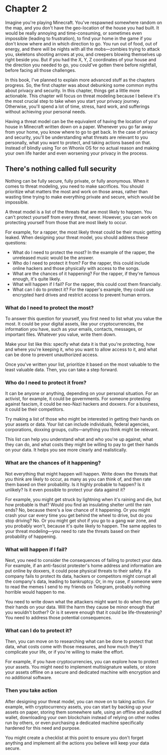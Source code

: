 # Chapter 2

Imagine you're playing Minecraft. You've respawned somewhere random on the map, and you don't have the geo-location of the house you had built. It would be really annoying and time-consuming, or sometimes even impossible (leading to frustration), to find your home in the game if you don't know where and in which direction to go. You run out of food, out of energy, and there will be nights with all the mobs—zombies trying to attack you, skeletons shooting arrows at you, and creepers blowing themselves up right beside you. But if you had the X, Y, Z coordinates of your house and the direction you needed to go, you could've gotten there before nightfall, before facing all those challenges.

In this book, I've planned to explain more advanced stuff as the chapters progress. So, the first chapter was about debunking some common myths about privacy and security. In this chapter, things get a little more actionable. This chapter will focus on threat modeling because I believe it's the most crucial step to take when you start your privacy journey. Otherwise, you'll spend a lot of time, stress, hard work, and sufferings without achieving your personal needs.

Having a threat model can be the equivalent of having the location of your house in Minecraft written down on a paper. Whenever you go far away from your home, you know where to go to get back. In the case of privacy and security, you'll be understanding what threats are relevant to you personally, what you want to protect, and taking actions based on that. Instead of blindly using Tor on Whonix OS for no actual reason and making your own life harder and even worsening your privacy in the process.

## There's nothing called full security

Nothing can be fully secure, fully private, or fully anonymous. When it comes to threat modeling, you need to make sacrifices. You should prioritize what matters the most and work on those areas, rather than wasting time trying to make everything private and secure, which would be impossible.

A threat model is a list of the threats that are most likely to happen. You can't protect yourself from every threat, never. However, you can work on protecting yourself from those that are most likely to occur.

For example, for a rapper, the most likely threat could be their music getting leaked. When designing your threat model, you should address these questions:

- What do I need to protect the most? In the example of the rapper, the unreleased music would be the answer.
- Who do I need to protect it from? For the rapper, this could include online hackers and those physically with access to the songs.
- What are the chances of it happening? For the rapper, if they're famous enough, it's quite likely.
- What will happen if I fail? For the rapper, this could cost them financially.
- What can I do to protect it? For the rapper's example, they could use encrypted hard drives and restrict access to prevent human errors.

### What do I need to protect the most?

To answer this question for yourself, you first need to list what you value the most. It could be your digital assets, like your cryptocurrencies, the information you have, such as your emails, contacts, messages, or important files. Whatever you value, write them down.

Make your list like this: specify what data it is that you're protecting, how and where you're keeping it, who you want to allow access to it, and what can be done to prevent unauthorized access.

Once you've written your list, prioritize it based on the most valuable to the least valuable data. Then, you can take a step forward.

### Who do I need to protect it from?

It can be anyone or anything, depending on your personal situation. For an activist, for example, it could be governments. For someone protesting against fascism, it could be neo-Nazi hackers and doxxers. For a business, it could be their competitors.

Try making a list of those who might be interested in getting their hands on your assets or data. Your list can include individuals, federal agencies, corporations, doxxing groups, cults—anything you think might be relevant.

This list can help you understand what and who you're up against, what they can do, and what costs they might be willing to pay to get their hands on your data. It helps you see more clearly and realistically.

### What are the chances of it happening?

Not everything that might happen will happen. Write down the threats that you think are likely to occur, as many as you can think of, and then rate them based on their probability. Is it highly probable to happen? Is it unlikely? Is it even possible to protect your data against it?

For example, you might get struck by lightning when it's raining and die, but how probable is that? Would you find an insulating shelter until the rain ends? No, because there's a low chance of it happening. Or you might crash your car every time you get behind the wheel to drive, but do you stop driving? No. Or you might get shot if you go to a gang war zone, and you probably won't, because it's quite likely to happen. The same applies to your threat modeling—you need to rate the threats based on their probability of happening.

### What will happen if I fail?

Next, you need to consider the consequences of failing to protect your data. For example, if an anti-fascist protester's home address and information are put online by doxxers, it could pose physical threats to their safety. If a company fails to protect its data, hackers or competitors might corrupt all the company's data, leading to bankruptcy. Or, in my case, if someone were to read the memes I send to my friends on Telegram, probably nothing horrible would happen to me.

You need to write down what the attackers might want to do when they get their hands on your data. Will the harm they cause be minor enough that you wouldn't bother? Or is it severe enough that it could be life-threatening? You need to address those potential consequences.

### What can I do to protect it?

Then, you can move on to researching what can be done to protect that data, what costs come with those measures, and how much they'll complicate your life, or if you're willing to make the effort.

For example, if you have cryptocurrencies, you can explore how to protect your assets. You might need to implement multisignature wallets, or store your assets offline on a secure and dedicated machine with encryption and no additional software.

### Then you take action

After designing your threat model, you can move on to taking action. For example, with cryptocurrency assets, you can start by backing up your assets on paper, storing them somewhere safe, using an offline and audited wallet, downloading your own blockchain instead of relying on other nodes run by others, or even purchasing a dedicated machine specifically hardened for this need and purpose.

You might create a checklist at this point to ensure you don't forget anything and implement all the actions you believe will keep your data secure.